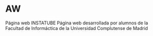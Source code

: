 # AW
Página web INSTATUBE
Página web desarrollada por alumnos de la Facultad de Informáctica de la Universidad Complutense de Madrid
